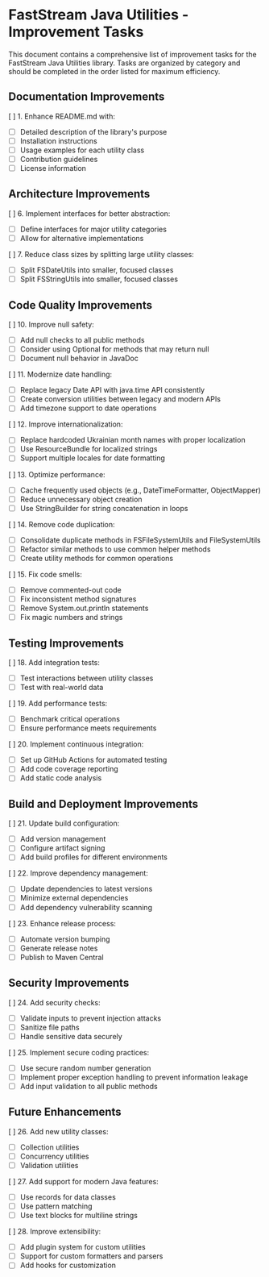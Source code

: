 # FastStream Java Utilities - Improvement Tasks

This document contains a comprehensive list of improvement tasks for the FastStream Java Utilities library. Tasks are organized by category and should be completed in the order listed for maximum efficiency.

## Documentation Improvements

[ ] 1. Enhance README.md with:
   - [ ] Detailed description of the library's purpose
   - [ ] Installation instructions
   - [ ] Usage examples for each utility class
   - [ ] Contribution guidelines
   - [ ] License information

## Architecture Improvements

[ ] 6. Implement interfaces for better abstraction:
   - [ ] Define interfaces for major utility categories
   - [ ] Allow for alternative implementations

[ ] 7. Reduce class sizes by splitting large utility classes:
   - [ ] Split FSDateUtils into smaller, focused classes
   - [ ] Split FSStringUtils into smaller, focused classes

## Code Quality Improvements

[ ] 10. Improve null safety:
   - [ ] Add null checks to all public methods
   - [ ] Consider using Optional for methods that may return null
   - [ ] Document null behavior in JavaDoc

[ ] 11. Modernize date handling:
   - [ ] Replace legacy Date API with java.time API consistently
   - [ ] Create conversion utilities between legacy and modern APIs
   - [ ] Add timezone support to date operations

[ ] 12. Improve internationalization:
   - [ ] Replace hardcoded Ukrainian month names with proper localization
   - [ ] Use ResourceBundle for localized strings
   - [ ] Support multiple locales for date formatting

[ ] 13. Optimize performance:
   - [ ] Cache frequently used objects (e.g., DateTimeFormatter, ObjectMapper)
   - [ ] Reduce unnecessary object creation
   - [ ] Use StringBuilder for string concatenation in loops

[ ] 14. Remove code duplication:
   - [ ] Consolidate duplicate methods in FSFileSystemUtils and FileSystemUtils
   - [ ] Refactor similar methods to use common helper methods
   - [ ] Create utility methods for common operations

[ ] 15. Fix code smells:
   - [ ] Remove commented-out code
   - [ ] Fix inconsistent method signatures
   - [ ] Remove System.out.println statements
   - [ ] Fix magic numbers and strings

## Testing Improvements

[ ] 18. Add integration tests:
   - [ ] Test interactions between utility classes
   - [ ] Test with real-world data

[ ] 19. Add performance tests:
   - [ ] Benchmark critical operations
   - [ ] Ensure performance meets requirements

[ ] 20. Implement continuous integration:
   - [ ] Set up GitHub Actions for automated testing
   - [ ] Add code coverage reporting
   - [ ] Add static code analysis

## Build and Deployment Improvements

[ ] 21. Update build configuration:
   - [ ] Add version management
   - [ ] Configure artifact signing
   - [ ] Add build profiles for different environments

[ ] 22. Improve dependency management:
   - [ ] Update dependencies to latest versions
   - [ ] Minimize external dependencies
   - [ ] Add dependency vulnerability scanning

[ ] 23. Enhance release process:
   - [ ] Automate version bumping
   - [ ] Generate release notes
   - [ ] Publish to Maven Central

## Security Improvements

[ ] 24. Add security checks:
   - [ ] Validate inputs to prevent injection attacks
   - [ ] Sanitize file paths
   - [ ] Handle sensitive data securely

[ ] 25. Implement secure coding practices:
   - [ ] Use secure random number generation
   - [ ] Implement proper exception handling to prevent information leakage
   - [ ] Add input validation to all public methods

## Future Enhancements

[ ] 26. Add new utility classes:
   - [ ] Collection utilities
   - [ ] Concurrency utilities
   - [ ] Validation utilities

[ ] 27. Add support for modern Java features:
   - [ ] Use records for data classes
   - [ ] Use pattern matching
   - [ ] Use text blocks for multiline strings

[ ] 28. Improve extensibility:
   - [ ] Add plugin system for custom utilities
   - [ ] Support for custom formatters and parsers
   - [ ] Add hooks for customization
